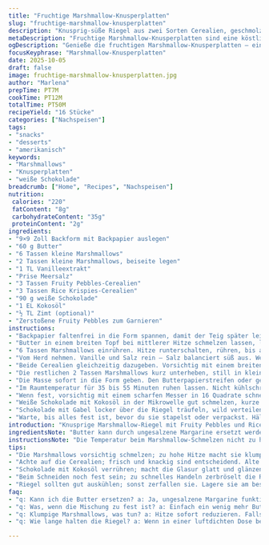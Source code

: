 ```yaml
---
title: "Fruchtige Marshmallow-Knusperplatten"
slug: "fruchtige-marshmallow-knusperplatten"
description: "Knusprig-süße Riegel aus zwei Sorten Cerealien, geschmolzenen Marshmallows und Butter, getoppt mit weißer Schokolade und knackigen Frucht-Pebbles. Leicht abgewandelt mit Kokosöl statt Butter im Finish und einer Prise Zimt für die extra Geschmacksnote. Einfach zuzubereiten in einem quadratischen Backblech, perfekt in 16 Stücke geschnitten. Eine Mischung aus knusprig, weich und fruchtig-süß, die im Mund schmilzt, mit sichtbaren Marshmallow-Nestern und zartem Schokoguss obendrauf. Ein Klassiker, den ich oft verfeinere für abwechslungsreichen Genuss."
metaDescription: "Fruchtige Marshmallow-Knusperplatten sind eine köstliche Mischung aus Cerealien und Marshmallows. Ein echter Süßigkeitenklassiker aus der amerikanischen Küche."
ogDescription: "Genieße die fruchtigen Marshmallow-Knusperplatten – eine leckere Mischung aus Cerealien, geschmolzenen Marshmallows und Schokolade. Perfekt zum Teilen."
focusKeyphrase: "Marshmallow-Knusperplatten"
date: 2025-10-05
draft: false
image: fruchtige-marshmallow-knusperplatten.jpg
author: "Marlena"
prepTime: PT7M
cookTime: PT12M
totalTime: PT50M
recipeYield: "16 Stücke"
categories: ["Nachspeisen"]
tags:
- "snacks"
- "desserts"
- "amerikanisch"
keywords:
- "Marshmallows"
- "Knusperplatten"
- "weiße Schokolade"
breadcrumb: ["Home", "Recipes", "Nachspeisen"]
nutrition: 
 calories: "220"
 fatContent: "8g"
 carbohydrateContent: "35g"
 proteinContent: "2g"
ingredients:
- "9×9 Zoll Backform mit Backpapier auslegen"
- "60 g Butter"
- "6 Tassen kleine Marshmallows"
- "2 Tassen kleine Marshmallows, beiseite legen"
- "1 TL Vanilleextrakt"
- "Prise Meersalz"
- "3 Tassen Fruity Pebbles-Cerealien"
- "3 Tassen Rice Krispies-Cerealien"
- "90 g weiße Schokolade"
- "1 EL Kokosöl"
- "½ TL Zimt (optional)"
- "Zerstoßene Fruity Pebbles zum Garnieren"
instructions:
- "Backpapier faltenfrei in die Form spannen, damit der Teig später leicht herausgehoben werden kann."
- "Butter in einem breiten Topf bei mittlerer Hitze schmelzen lassen, lieber langsam. Keine braune Butter!"
- "6 Tassen Marshmallows einrühren. Hitze runterschalten, rühren, bis alles glänzend und sämig fließt. Kleine Blasen zeigen perfekte Temperatur."
- "Vom Herd nehmen. Vanille und Salz rein – Salz balanciert süß aus. Wenn du Zimt magst, jetzt mit rein, gibt ein warmes Aroma."
- "Beide Cerealien gleichzeitig dazugeben. Vorsichtig mit einem breiten Löffel unterheben, nicht zu stark zerquetschen. Man will klare Cerealienstrukturen behalten."
- "Die restlichen 2 Tassen Marshmallows kurz unterheben, still in kleinen Stücken sichtbar lassen. Sie schmelzen später im Ofen nach und sorgen für Biss."
- "Die Masse sofort in die Form geben. Den Butterpapierstreifen oder gesprayte Hände zum Glattstreichen benutzen. Leicht andrücken, aber nicht zu fest schmieren, sonst werden die Riegel zäh."
- "Im Raumtemperatur für 35 bis 55 Minuten ruhen lassen. Nicht kühlschrankkalt, sonst brechen die Riegel beim Schneiden. Deckel auf, wenn sie länger draußen stehen."
- "Wenn fest, vorsichtig mit einem scharfen Messer in 16 Quadrate schneiden. Verwende ein langes Messer und säge sanft, nicht pressen."
- "Weiße Schokolade mit Kokosöl in der Mikrowelle gut schmelzen, kurze Pausen zum Rühren einplanen. Kokosöl macht die Glasur elastischer und glänzender als nur Schokolade."
- "Schokolade mit Gabel locker über die Riegel träufeln, wild verteilen. Mit zerquetschten Fruity Pebbles toppen – gibt Crunch und Farbe."
- "Warte, bis alles fest ist, bevor du sie stapelst oder verpackst. Hält ohne Kühlschrank mehrere Tage gut, aber frische Marshmallows bleiben am besten knackig."
introduction: "Knusprige Marshmallow-Riegel mit Fruity Pebbles und Rice Krispies sind Retro pur. Ich erinnere mich an die erste Versuchsladung, bei der ich fast alles zu einem geschmolzenen Klumpen verrührt habe. Die Kür besteht darin, die Marshmallows nur genau genug schmelzen zu lassen und die Cerealien mit Fingerspitzengefühl unterzumischen. So bleiben die Stücke käsig zäh mit knackigen Einschüben, ohne matschig zu werden. Ich habe dieses Mal noch Zimt dazugegeben – der spielt mit der Süße und hebt das Aroma überraschend gut. Die weiße Schokolade zum Schluss mit Kokosöl zu mischen, macht den Guss samtig und verhindert das Verhärten zu Staub. Beim Schneiden sollte man geduldig sein, ein zu schnelles Schlitzen zerbröselt die Riegel. Für mich machen die noch sichtbaren Marshmallowstückchen optisch und geschmacklich hier den Unterschied – ein wenig fluffig und nicht komplett verschmolzen. Optimal für Nascher, die mehr als nur klebrigen Zucker wollen."
ingredientsNote: "Butter kann durch ungesalzene Margarine ersetzt werden, falls Milchprodukte gemieden werden sollen. Anstelle der Mini-Marshmallows eignen sich auch vegane Marshmallows, hier aber auf Qualität achten, manche lösen sich schlechter auf. Vanilleextrakt bitte hochwertig – billiger kann bitter sein. Ich rate bei den Cerealien, immer frisch und knackig zu nehmen; altbackene knicken schnell beim Rühren. Frucht-Pebbles geben Zucker und Fruchtaromen, wer sie nicht da hat, kann z.B. puffigen Cornflakes in ähnlicher Menge nehmen, das ändert den Geschmack minimal. Die weiße Schokolade klappt mit Kuvertüre besser, sonst immer kurz und sanft schmelzen, sonst brennt die Masse an. Kokosöl macht die Glasur stabiler und glänzende, alternativ ein neutrales Öl oder Butter. Zimt optional, hebt die Süße subtil, angefangen mit wenig."
instructionsNote: "Die Temperatur beim Marshmallow-Schmelzen nicht zu hoch, sonst werden sie klumpig oder braun. Topf von innen schnell abkratzen, damit nichts anbrennt. Beim Einrühren der Cerealien nicht zu viel rühren, sonst werden sie matschig und brechen die Struktur. Kleine Marshmallow-Stücke ganz am Schluss nur kurz unterheben – sie schmelzen dann im warmen Teig weiter und sorgen für angenehme Häppchen. Beim Verteilen in die Form am besten den Butterpapierstreifen als Hilfsmittel nehmen, damit nicht alles am Löffel kleben bleibt. Riegel gut auskühlen lassen, bevor sie in Form geschnitten werden, sonst zerfallen sie. Weiß-schokoladen-Guss sollte immer sanft eingearbeitet werden, Gabelzinken helfen, eine dekorative unregelmäßige Struktur zu bekommen. Mit zerdrückten Fruity Pebbles garnieren, solange der Guss noch feucht ist. Die Riegel lagern am besten in luftdichter Dose bei Raumtemperatur. Sollte der Guss zu schnell hart werden, kurz mit der Hand erwärmen und nacharbeiten."
tips:
- "Die Marshmallows vorsichtig schmelzen; zu hohe Hitze macht sie klumpig. Rühren, bis alles schön glänzt. Kleine Blasen sind ein gutes Zeichen. Die restantes Marshmallows am Ende hinzugeben; das sorgt für den richtigen Biss."
- "Achte auf die Cerealien; frisch und knackig sind entscheidend. Alte Cerealien zerbröseln schnell und machen den Riegel matschig. Wenn du fruchtige Pebbles nicht hast, funktionieren puffige Cornflakes gut, Geschmack bleibt fast gleich."
- "Schokolade mit Kokosöl verrühren; macht die Glasur glatt und glänzend. Wenn sie zu schnell hart wird, einfach in den Händen aufwärmen. Es hilft, die Technik beim Schmelzen zu beachten – lieber langsame Temperatur."
- "Beim Schneiden noch fest sein; zu schnelles Handeln zerbröselt die Riegel. Ein scharfes, langes Messer verwenden; das gibt eine saubere Kante. Geduld ist auch hier der Schlüssel, ruhig sägen statt drücken."
- "Riegel sollten gut auskühlen; sonst zerfallen sie. Lagere sie am besten in einer luftdichten Dose. Wenn sie zu hart werden, kann etwas Feuchtigkeit helfen, sie wieder weich zu machen. Echt praktisch."
faq:
- "q: Kann ich die Butter ersetzen? a: Ja, ungesalzene Margarine funktioniert gut. Achte aber auf die Qualität der Margarine; pflegeleicht geht vielleicht nicht immer."
- "q: Was, wenn die Mischung zu fest ist? a: Einfach ein wenig mehr Butter oder Kokosöl hinzufügen. Es hilft, dabei immer wieder zu kontrollieren, wie die Konsistenz aussieht, bevor die Cerealien hinzukommen."
- "q: Klumpige Marshmallows, was tun? a: Hitze sofort reduzieren. Falls nötig, andere Zutaten dazu geben; vielleicht etwas mehr Vanille, um den Geschmack auszugleichen."
- "q: Wie lange halten die Riegel? a: Wenn in einer luftdichten Dose bei Raumtemperatur gelagert, kommen sie mehrere Tage gut klar. Bei zu viel Luftfeuchtigkeit zersetzen sie schneller. Das ist wichtig."

---
```

